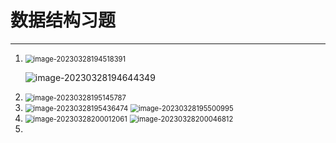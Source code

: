 # 数据结构习题

------

1. <img src="https://daimaxiaofeiwu.oss-cn-guangzhou.aliyuncs.com/img/202303281945480.png" alt="image-20230328194518391" style="zoom:80%;" />

   ![image-20230328194644349](https://daimaxiaofeiwu.oss-cn-guangzhou.aliyuncs.com/img/202303281946376.png)

2. <img src="https://daimaxiaofeiwu.oss-cn-guangzhou.aliyuncs.com/img/202303281951813.png" alt="image-20230328195145787" style="zoom:80%;" />

3. <img src="https://daimaxiaofeiwu.oss-cn-guangzhou.aliyuncs.com/img/202303281954500.png" alt="image-20230328195436474" style="zoom:80%;" />

   <img src="https://daimaxiaofeiwu.oss-cn-guangzhou.aliyuncs.com/img/202303281955024.png" alt="image-20230328195500995" style="zoom:80%;" />

4. <img src="https://daimaxiaofeiwu.oss-cn-guangzhou.aliyuncs.com/img/202303282000080.png" alt="image-20230328200012061" style="zoom:80%;" />

   <img src="https://daimaxiaofeiwu.oss-cn-guangzhou.aliyuncs.com/img/202303282000828.png" alt="image-20230328200046812" style="zoom:80%;" />

2. 